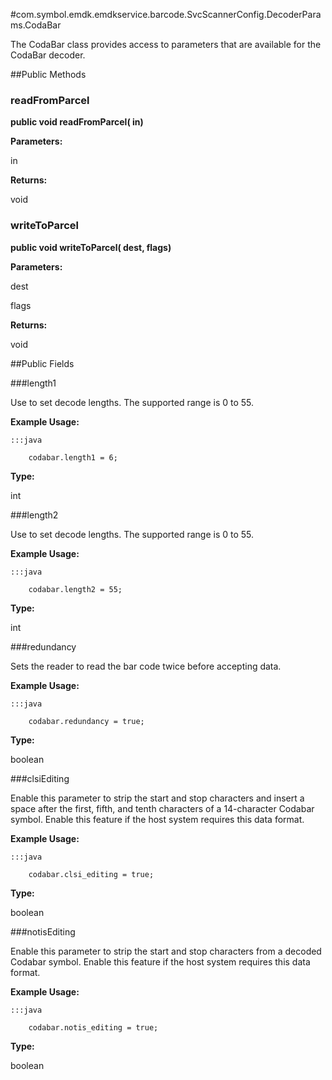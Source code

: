 #com.symbol.emdk.emdkservice.barcode.SvcScannerConfig.DecoderParams.CodaBar

The CodaBar class provides access to parameters that are available
 for the CodaBar decoder.



##Public Methods

### readFromParcel

**public void readFromParcel( in)**



**Parameters:**

in

**Returns:**

void

### writeToParcel

**public void writeToParcel( dest,  flags)**



**Parameters:**

dest

flags

**Returns:**

void

##Public Fields

###length1

Use to set decode lengths. The supported range is 0 to 55.
 
 
 
 
 
 



**Example Usage:**
	
	:::java	
	 	
	 	codabar.length1 = 6;


**Type:**

int

###length2

Use to set decode lengths. The supported range is 0 to 55.
 
 
 
 
 
 



**Example Usage:**
	
	:::java	
	 	
	 	codabar.length2 = 55;


**Type:**

int

###redundancy

Sets the reader to read the bar code twice before accepting data.
 
 
 
 
 
 



**Example Usage:**
	
	:::java	
	 	
	 	codabar.redundancy = true;


**Type:**

boolean

###clsiEditing

Enable this parameter to strip the start and stop characters and
 insert a space after the first, fifth, and tenth characters of a
 14-character Codabar symbol. Enable this feature if the host
 system requires this data format.
 
 
 
 
 
 



**Example Usage:**
	
	:::java	
	 	
	 	codabar.clsi_editing = true;


**Type:**

boolean

###notisEditing

Enable this parameter to strip the start and stop characters from
 a decoded Codabar symbol. Enable this feature if the host system
 requires this data format.
 
 
 
 
 
 



**Example Usage:**
	
	:::java	
	 	
	 	codabar.notis_editing = true;


**Type:**

boolean

